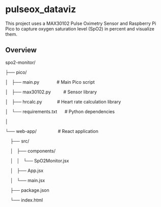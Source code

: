 # pulseox_dataviz
This project uses a MAX30102 Pulse Oximetry Sensor and Raspberry Pi Pico to capture oxygen saturation level (SpO2) in percent and visualize them.

## Overview
spo2-monitor/

├── pico/

│   ├── main.py              # Main Pico script

│   ├── max30102.py          # Sensor library

│   ├── hrcalc.py            # Heart rate calculation library

│   └── requirements.txt      # Python dependencies

│

└── web-app/                 # React application

    ├── src/

    │   ├── components/

    │   │   └── SpO2Monitor.jsx

    │   ├── App.jsx

    │   └── main.jsx

    ├── package.json

    └── index.html
